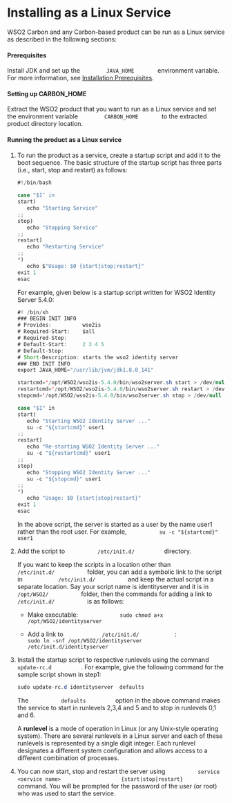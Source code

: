 # Installing as a Linux Service

WSO2 Carbon and any Carbon-based product can be run as a Linux service
as described in the following sections:

#### Prerequisites

Install JDK and set up the `         JAVA_HOME        ` environment
variable. For more information, see
[Installation Prerequisites](Installation_Prerequisites).

#### Setting up CARBON_HOME

Extract the WSO2 product that you want to run as a Linux service and set
the environment variable `         CARBON_HOME        ` to the extracted
product directory location.

#### Running the product as a Linux service

1.  To run the product as a service, create a startup script and add it
    to the boot sequence. The basic structure of the startup script has
    three parts (i.e., start, stop and restart) as follows:

    ``` java
    #!/bin/bash
     
    case "$1″ in
    start)
       echo "Starting Service"
    ;;
    stop)
       echo "Stopping Service"
    ;;
    restart)
       echo "Restarting Service"
    ;;
    *)
       echo $"Usage: $0 {start|stop|restart}"
    exit 1
    esac
    ```

    For example, given below is a startup script written for WSO2
    Identity Server 5.4.0:

    ``` java
    #! /bin/sh
    ### BEGIN INIT INFO
    # Provides:          wso2is
    # Required-Start:    $all
    # Required-Stop:
    # Default-Start:     2 3 4 5
    # Default-Stop:
    # Short-Description: starts the wso2 identity server
    ### END INIT INFO
    export JAVA_HOME="/usr/lib/jvm/jdk1.8.0_141"

    startcmd='/opt/WSO2/wso2is-5.4.0/bin/wso2server.sh start > /dev/null &'
    restartcmd='/opt/WSO2/wso2is-5.4.0/bin/wso2server.sh restart > /dev/null &'
    stopcmd='/opt/WSO2/wso2is-5.4.0/bin/wso2server.sh stop > /dev/null &'

    case "$1" in
    start)
       echo "Starting WSO2 Identity Server ..."
       su -c "${startcmd}" user1
    ;;
    restart)
       echo "Re-starting WSO2 Identity Server ..."
       su -c "${restartcmd}" user1
    ;;
    stop)
       echo "Stopping WSO2 Identity Server ..."
       su -c "${stopcmd}" user1
    ;;
    *)
       echo "Usage: $0 {start|stop|restart}"
    exit 1
    esac
    ```

    In the above script, the server is started as a user by the name
    user1 rather than the root user. For example,
    `           su -c "${startcmd}" user1          `

2.  Add the script to `           /etc/init.d/          ` directory.

    If you want to keep the scripts in a location other than
    `            /etc/init.d/           ` folder, you can add a symbolic
    link to the script in `            /etc/init.d/           ` and keep
    the actual script in a separate location. Say your script name is
    identityserver and it is in `            /opt/WSO2/           `
    folder, then the commands for adding a link to
    `            /etc/init.d/           ` is as follows:

    -   Make executable:
        `              sudo chmod a+x /opt/WSO2/identityserver             `

    -   Add a link to `             /etc/init.d/            ` :
        `             sudo ln -snf /opt/WSO2/identityserver /etc/init.d/identityserver            `

3.  Install the startup script to respective runlevels using the command
    `           update-rc.d          ` . For example, give the following
    command for the sample script shown in step1:

    ``` java
    sudo update-rc.d identityserver  defaults 
    ```

      
    The `           defaults          ` option in the above command
    makes the service to start in runlevels 2,3,4 and 5 and to stop in
    runlevels 0,1 and 6.

    A **runlevel** is a mode of operation in Linux (or any Unix-style
    operating system). There are several runlevels in a Linux server and
    each of these runlevels is represented by a single digit integer.
    Each runlevel designates a different system configuration and allows
    access to a different combination of processes.

4.  You can now start, stop and restart the server using
    `           service <service name>          `
    `           {start|stop|restart}          ` command. You will be
    prompted for the password of the user (or root) who was used to
    start the service.
